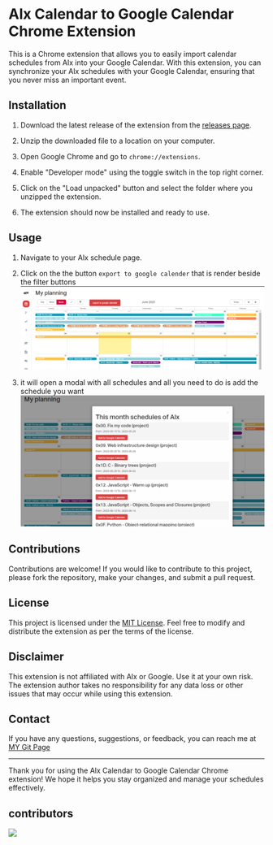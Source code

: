 # Alx Calendar to Google Calendar Chrome Extension

This is a Chrome extension that allows you to easily import calendar schedules from Alx into your Google Calendar. With this extension, you can synchronize your Alx schedules with your Google Calendar, ensuring that you never miss an important event.

## Installation

1. Download the latest release of the extension from the [releases page](https://github.com/MelakuDemeke/Alx-plan-to-google-calendar/releases).

2. Unzip the downloaded file to a location on your computer.

3. Open Google Chrome and go to `chrome://extensions`.

4. Enable "Developer mode" using the toggle switch in the top right corner.

5. Click on the "Load unpacked" button and select the folder where you unzipped the extension.

6. The extension should now be installed and ready to use.

## Usage

1. Navigate to your Alx schedule page.

2. Click on the the button `export to google calender` that is render beside the filter buttons
   ![schedule page](images/mainpage.png)

3. it will open a modal with all schedules and all you need to do is add the schedule you want
   ![list of schedules](images/listoftasks.png)


## Contributions

Contributions are welcome! If you would like to contribute to this project, please fork the repository, make your changes, and submit a pull request.

## License

This project is licensed under the [MIT License](LICENSE). Feel free to modify and distribute the extension as per the terms of the license.

## Disclaimer

This extension is not affiliated with Alx or Google. Use it at your own risk. The extension author takes no responsibility for any data loss or other issues that may occur while using this extension.

## Contact

If you have any questions, suggestions, or feedback, you can reach me at [MY Git Page](https://github.com/MelakuDemeke)

---

Thank you for using the Alx Calendar to Google Calendar Chrome extension! We hope it helps you stay organized and manage your schedules effectively.

## contributors
<a href="https://github.com/MelakuDemeke/Alx-plan-to-google-calendar/graphs/contributors">
  <img src="https://contrib.rocks/image?repo=MelakuDemeke/Alx-plan-to-google-calendar" />
</a>